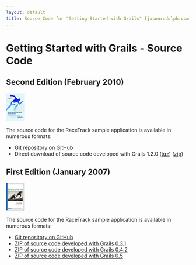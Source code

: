 ```yaml
---
layout: default
title: Source Code for "Getting Started with Grails" [jasonrudolph.com]
---
```

# Getting Started with Grails - Source Code

## Second Edition (February 2010)

![Getting Started With Grails, Second Edition](/images/getting-started-with-grails-v2-header.jpg)

The source code for the RaceTrack sample application is available in numerous formats:

* [Git repository on GitHub](http://github.com/scottdavis99/gswg-v2)
* Direct download of source code developed with Grails 1.2.0 ([tgz](http://github.com/scottdavis99/gswg-v2/tarball/grails-1.2.0)) ([zip](http://github.com/scottdavis99/gswg-v2/zipball/grails-1.2.0))

## First Edition (January 2007)

![Getting Started With Grails, First Edition](/images/getting-started-with-grails-header.png)

The source code for the RaceTrack sample application is available in numerous formats:

* [Git repository on GitHub](http://github.com/jasonrudolph/racetrack)
* [ZIP of source code developed with Grails 0.3.1](gswg_source_0_3_1.zip)
* [ZIP of source code developed with Grails 0.4.2](gswg_source_0_4_2.zip)
* [ZIP of source code developed with Grails 0.5](gswg_source_0_5.zip)
